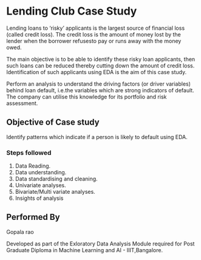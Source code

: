 # Lending Club Case Study
Lending loans to ‘risky’ applicants is the largest source of financial loss
(called credit loss). The credit loss is the amount of money lost by the lender 
when the borrower refusesto pay or runs away with the money owed.  

The main objective is to be able to identify these risky loan applicants, 
then such loans can be reduced thereby cutting down the amount of credit loss. 
Identification of such applicants using EDA is the aim of this case study.   

Perform an analysis to understand the driving factors (or driver variables)
behind loan default, i.e.the variables which are strong indicators of default.  
The company can utilise this knowledge for its portfolio and risk assessment. 

## Objective of Case study
Identify patterns which indicate if a person is likely to default using EDA.

### Steps followed
1. Data Reading.
2. Data understanding.
3. Data standardising and cleaning.
4. Univariate analyses.
5. Bivariate/Multi variate analyses.
6. Insights of analysis

## Performed By
Gopala rao


Developed as part of the Exloratory Data Analysis Module required for Post Graduate Diploma in Machine Learning and AI - IIIT,Bangalore.




